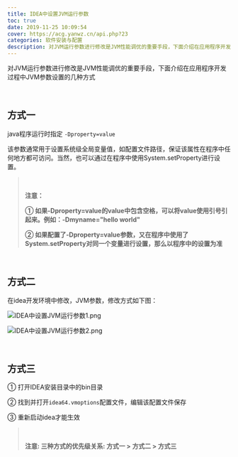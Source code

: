 ```yaml
---
title: IDEA中设置JVM运行参数
toc: true
date: 2019-11-25 10:09:54
cover: https://acg.yanwz.cn/api.php?23
categories: 软件安装与配置
description: 对JVM运行参数进行修改是JVM性能调优的重要手段，下面介绍在应用程序开发过程中JVM参数设置的几种方式
---
```


对JVM运行参数进行修改是JVM性能调优的重要手段，下面介绍在应用程序开发过程中JVM参数设置的几种方式

<br/>

<!--more-->

## 方式一

java程序运行时指定 `-Dproperty=value`

该参数通常用于设置系统级全局变量值，如配置文件路径，保证该属性在程序中任何地方都可访问。当然，也可以通过在程序中使用System.setProperty进行设置。

>   <br/>
>
>   **注意：**
>
>   **① 如果-Dproperty=value的value中包含空格，可以将value使用引号引起来。例如：-Dmyname="hello world"**
>
>   **② 如果配置了-Dproperty=value参数，又在程序中使用了System.setProperty对同一个变量进行设置，那么以程序中的设置为准**

<br/>

## 方式二

在idea开发环境中修改，JVM参数，修改方式如下图：

![IDEA中设置JVM运行参数1.png](https://cdn.jsdelivr.net/gh/jasonkayzk/blog_static@master/images/IDEA中设置JVM运行参数1.png)

![IDEA中设置JVM运行参数2.png](https://cdn.jsdelivr.net/gh/jasonkayzk/blog_static@master/images/IDEA中设置JVM运行参数2.png)

<br/>

## 方式三

① 打开IDEA安装目录中的bin目录

② 找到并打开`idea64.vmoptions`配置文件，编辑该配置文件保存

③ 重新启动idea才能生效

><br/>
>
>**注意: 三种方式的优先级关系: 方式一 > 方式二 > 方式三**

<br/>

